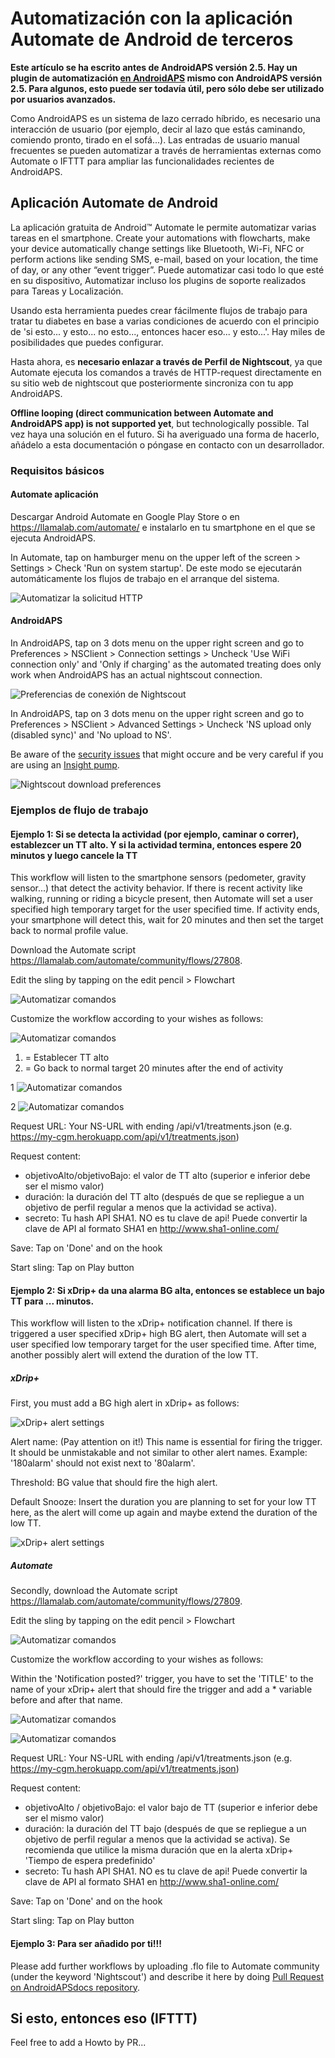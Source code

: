 # Automatización con la aplicación Automate de Android de terceros

**Este artículo se ha escrito antes de AndroidAPS versión 2.5. Hay un plugin de automatización [en AndroidAPS](./Automation.rst) mismo con AndroidAPS versión 2.5. Para algunos, esto puede ser todavía útil, pero sólo debe ser utilizado por usuarios avanzados.**

Como AndroidAPS es un sistema de lazo cerrado híbrido, es necesario una interacción de usuario (por ejemplo, decir al lazo que estás caminando, comiendo pronto, tirado en el sofá...). Las entradas de usuario manual frecuentes se pueden automatizar a través de herramientas externas como Automate o IFTTT para ampliar las funcionalidades recientes de AndroidAPS.

## Aplicación Automate de Android

La aplicación gratuita de Android™ Automate le permite automatizar varias tareas en el smartphone. Create your automations with flowcharts, make your device automatically change settings like Bluetooth, Wi-Fi, NFC or perform actions like sending SMS, e-mail, based on your location, the time of day, or any other “event trigger”. Puede automatizar casi todo lo que esté en su dispositivo, Automatizar incluso los plugins de soporte realizados para Tareas y Localización.

Usando esta herramienta puedes crear fácilmente flujos de trabajo para tratar tu diabetes en base a varias condiciones de acuerdo con el principio de 'si esto... y esto... no esto..., entonces hacer eso... y esto...'. Hay miles de posibilidades que puedes configurar.

Hasta ahora, es **necesario enlazar a través de Perfil de Nightscout**, ya que Automate ejecuta los comandos a través de HTTP-request directamente en su sitio web de nightscout que posteriormente sincroniza con tu app AndroidAPS.

**Offline looping (direct communication between Automate and AndroidAPS app) is not supported yet**, but technologically possible. Tal vez haya una solución en el futuro. Si ha averiguado una forma de hacerlo, añádelo a esta documentación o póngase en contacto con un desarrollador.

### Requisitos básicos

#### Automate aplicación

Descargar Android Automate en Google Play Store o en <https://llamalab.com/automate/> e instalarlo en tu smartphone en el que se ejecuta AndroidAPS.

In Automate, tap on hamburger menu on the upper left of the screen > Settings > Check 'Run on system startup'. De este modo se ejecutarán automáticamente los flujos de trabajo en el arranque del sistema.

![Automatizar la solicitud HTTP](../images/automate-app2.png)

#### AndroidAPS

In AndroidAPS, tap on 3 dots menu on the upper right screen and go to Preferences > NSClient > Connection settings > Uncheck 'Use WiFi connection only' and 'Only if charging' as the automated treating does only work when AndroidAPS has an actual nightscout connection.

![Preferencias de conexión de Nightscout](../images/automate-aaps1.jpg)

In AndroidAPS, tap on 3 dots menu on the upper right screen and go to Preferences > NSClient > Advanced Settings > Uncheck 'NS upload only (disabled sync)' and 'No upload to NS'.

Be aware of the [security issues](../Installing-AndroidAPS/Nightscout#security-considerations) that might occure and be very careful if you are using an [Insight pump](../Configuration/Accu-Chek-Insight-Pump#settings-in-aaps).

![Nightscout download preferences](../images/automate-aaps2.jpg)

### Ejemplos de flujo de trabajo

#### Ejemplo 1: Si se detecta la actividad (por ejemplo, caminar o correr), establezcer un TT alto. Y si la actividad termina, entonces espere 20 minutos y luego cancele la TT

This workflow will listen to the smartphone sensors (pedometer, gravity sensor...) that detect the activity behavior. If there is recent activity like walking, running or riding a bicycle present, then Automate will set a user specified high temporary target for the user specified time. If activity ends, your smartphone will detect this, wait for 20 minutes and then set the target back to normal profile value.

Download the Automate script <https://llamalab.com/automate/community/flows/27808>.

Edit the sling by tapping on the edit pencil > Flowchart

![Automatizar comandos](../images/automate-app3.png)

Customize the workflow according to your wishes as follows:

![Automatizar comandos](../images/automate-app6.png)

1. = Establecer TT alto
2. = Go back to normal target 20 minutes after the end of activity

1 ![Automatizar comandos](../images/automate-app1.png)

2 ![Automatizar comandos](../images/automate-app5.png)

Request URL: Your NS-URL with ending /api/v1/treatments.json (e.g. https://my-cgm.herokuapp.com/api/v1/treatments.json)

Request content:

* objetivoAlto/objetivoBajo: el valor de TT alto (superior e inferior debe ser el mismo valor)
* duración: la duración del TT alto (después de que se repliegue a un objetivo de perfil regular a menos que la actividad se activa). 
* secreto: Tu hash API SHA1. NO es tu clave de api! Puede convertir la clave de API al formato SHA1 en <http://www.sha1-online.com/>

Save: Tap on 'Done' and on the hook

Start sling: Tap on Play button

#### Ejemplo 2: Si xDrip+ da una alarma BG alta, entonces se establece un bajo TT para ... minutos.

This workflow will listen to the xDrip+ notification channel. If there is triggered a user specified xDrip+ high BG alert, then Automate will set a user specified low temporary target for the user specified time. After time, another possibly alert will extend the duration of the low TT.

##### xDrip+

First, you must add a BG high alert in xDrip+ as follows:

![xDrip+ alert settings](../images/automate-xdrip1.png)

Alert name: (Pay attention on it!) This name is essential for firing the trigger. It should be unmistakable and not similar to other alert names. Example: '180alarm' should not exist next to '80alarm'.

Threshold: BG value that should fire the high alert.

Default Snooze: Insert the duration you are planning to set for your low TT here, as the alert will come up again and maybe extend the duration of the low TT.

![xDrip+ alert settings](../images/automate-xdrip2.png)

##### Automate

Secondly, download the Automate script <https://llamalab.com/automate/community/flows/27809>.

Edit the sling by tapping on the edit pencil > Flowchart

![Automatizar comandos](../images/automate-app3.png)

Customize the workflow according to your wishes as follows:

Within the 'Notification posted?' trigger, you have to set the 'TITLE' to the name of your xDrip+ alert that should fire the trigger and add a * variable before and after that name.

![Automatizar comandos](../images/automate-app7.png)

![Automatizar comandos](../images/automate-app4.png)

Request URL: Your NS-URL with ending /api/v1/treatments.json (e.g. https://my-cgm.herokuapp.com/api/v1/treatments.json)

Request content:

* objetivoAlto / objetivoBajo: el valor bajo de TT (superior e inferior debe ser el mismo valor)
* duración: la duración del TT bajo (después de que se repliegue a un objetivo de perfil regular a menos que la actividad se activa). Se recomienda que utilice la misma duración que en la alerta xDrip+ 'Tiempo de espera predefinido'
* secreto: Tu hash API SHA1. NO es tu clave de api! Puede convertir la clave de API al formato SHA1 en <http://www.sha1-online.com/>

Save: Tap on 'Done' and on the hook

Start sling: Tap on Play button

#### Ejemplo 3: Para ser añadido por ti!!!

Please add further workflows by uploading .flo file to Automate community (under the keyword 'Nightscout') and describe it here by doing [Pull Request on AndroidAPSdocs repository](../make-a-PR.md).

## Si esto, entonces eso (IFTTT)

Feel free to add a Howto by PR...